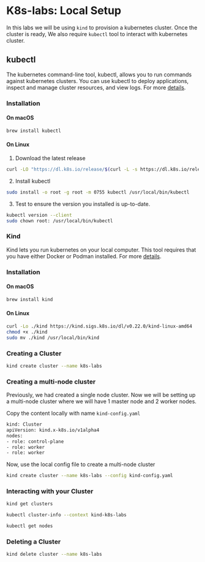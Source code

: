 # K8s-labs: Local Setup

In this labs we will be using `kind` to provision a kubernetes cluster. Once the cluster is ready, We also require `kubectl` tool to interact with kubernetes cluster.

## kubectl
The kubernetes command-line tool, kubectl, allows you to run commands against kubernetes clusters. You can use kubectl to deploy applications, inspect and manage cluster resources, and view logs. For more [details](https://kubernetes.io/docs/tasks/tools/#kubectl).
### Installation
#### On macOS
```bash
brew install kubectl
```
#### On Linux
1. Download the latest release
```bash
curl -LO "https://dl.k8s.io/release/$(curl -L -s https://dl.k8s.io/release/stable.txt)/bin/linux/amd64/kubectl"
```
2. Install kubectl
```bash
sudo install -o root -g root -m 0755 kubectl /usr/local/bin/kubectl
```
3. Test to ensure the version you installed is up-to-date.
```bash
kubectl version --client
sudo chown root: /usr/local/bin/kubectl
```
### Kind
Kind lets you run kubernetes on your local computer. This tool requires that you have either Docker or Podman installed. For more [details](https://kind.sigs.k8s.io/docs/user/quick-start/#installation).
### Installation
#### On macOS
```bash
brew install kind
```
#### On Linux
```bash
curl -Lo ./kind https://kind.sigs.k8s.io/dl/v0.22.0/kind-linux-amd64
chmod +x ./kind
sudo mv ./kind /usr/local/bin/kind
```

### Creating a Cluster
```bash
kind create cluster --name k8s-labs
```

### Creating a multi-node cluster
Previously, we had created a single node cluster. Now we will be setting up a multi-node cluster where we will have 1 master node and 2 worker nodes.

Copy the content locally with name `kind-config.yaml`

```bash
kind: Cluster
apiVersion: kind.x-k8s.io/v1alpha4
nodes:
- role: control-plane
- role: worker
- role: worker
```

Now, use the local config file to create a multi-node cluster
```bash
kind create cluster --name k8s-labs --config kind-config.yaml
```

### Interacting with your Cluster
```bash
kind get clusters
```

```bash
kubectl cluster-info --context kind-k8s-labs
```

```bash
kubectl get nodes
```

### Deleting a Cluster
```bash
kind delete cluster --name k8s-labs
```
